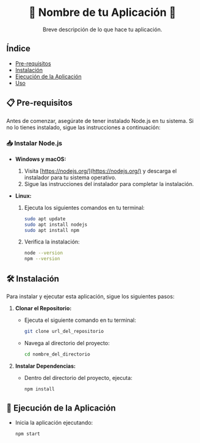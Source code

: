 <h1 align="center">🌟 Nombre de tu Aplicación 🌟</h1>

<p align="center">
Breve descripción de lo que hace tu aplicación.
</p>

## Índice

- [Pre-requisitos](#pre-requisitos)
- [Instalación](#instalación)
- [Ejecución de la Aplicación](#ejecución-de-la-aplicación)
- [Uso](#uso)

## 📋 Pre-requisitos

Antes de comenzar, asegúrate de tener instalado Node.js en tu sistema. Si no lo tienes instalado, sigue las instrucciones a continuación:

### 📥 Instalar Node.js

- **Windows y macOS:**
  1. Visita [https://nodejs.org/](https://nodejs.org/) y descarga el instalador para tu sistema operativo.
  2. Sigue las instrucciones del instalador para completar la instalación.

- **Linux:**
  1. Ejecuta los siguientes comandos en tu terminal:
     ```bash
     sudo apt update
     sudo apt install nodejs
     sudo apt install npm
     ```
  2. Verifica la instalación:
     ```bash
     node --version
     npm --version
     ```

## 🛠 Instalación

Para instalar y ejecutar esta aplicación, sigue los siguientes pasos:

1. **Clonar el Repositorio:**
   - Ejecuta el siguiente comando en tu terminal:
     ```bash
     git clone url_del_repositorio
     ```
   - Navega al directorio del proyecto:
     ```bash
     cd nombre_del_directorio
     ```

2. **Instalar Dependencias:**
   - Dentro del directorio del proyecto, ejecuta:
     ```bash
     npm install
     ```

## 🚀 Ejecución de la Aplicación

- Inicia la aplicación ejecutando:
  ```bash
  npm start

